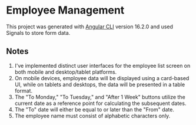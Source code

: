  # Employee Management 

This project was generated with [Angular CLI](https://github.com/angular/angular-cli) version 16.2.0 and used Signals to store form data. 

## Notes
1. I've implemented distinct user interfaces for the employee list screen on both mobile and desktop/tablet platforms.
2. On mobile devices, employee data will be displayed using a card-based UI, while on tablets and desktops, the data will be presented in a table format.
3. The "To Monday," "To Tuesday," and "After 1 Week" buttons utilize the current date as a reference point for calculating the subsequent dates.
4. The "To" date will either be equal to or later than the "From" date.
5. The employee name must consist of alphabetic characters only.
